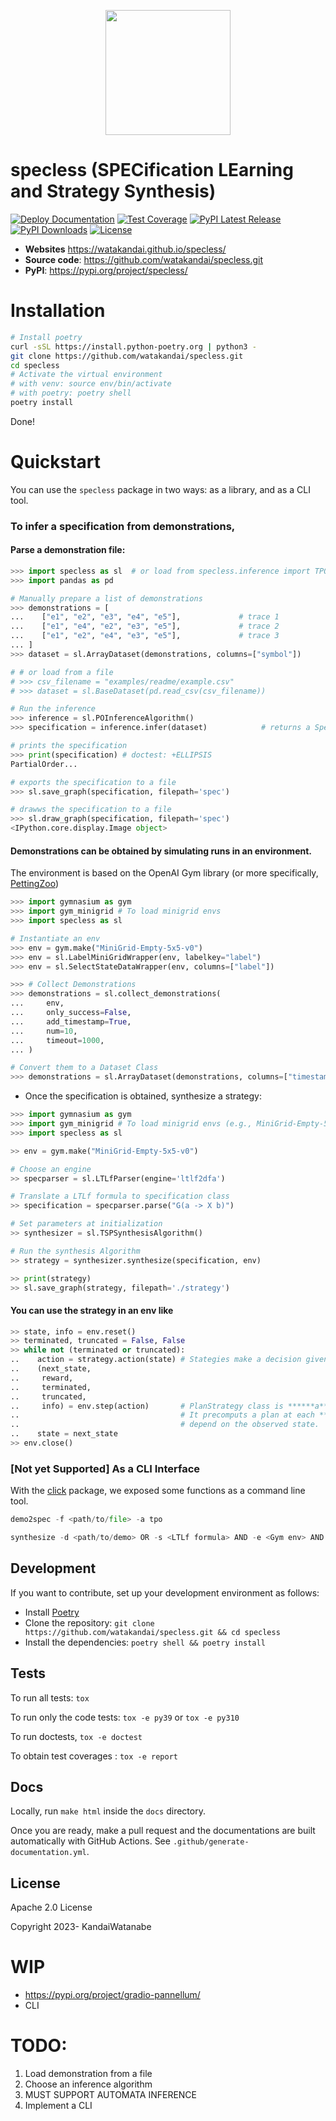 
<p align="center">
    <img src="https://github.com/watakandai/specless/assets/11141442/ae4d1291-f959-4b46-b9f0-0fe55287467d" width="200" height="200">
</p>


#  specless (SPECification LEarning and Strategy Synthesis)

[![Deploy Documentation](https://github.com/watakandai/specless/actions/workflows/main.yml/badge.svg)](https://github.com/watakandai/specless/actions/workflows/main.yml)
[![Test Coverage](https://img.shields.io/endpoint?url=https://gist.githubusercontent.com/watakandai/5f5c84f28e80b29f2f9ce92300859446/raw/covbadge.json)](https://img.shields.io/endpoint?url=https://gist.githubusercontent.com/watakandai/5f5c84f28e80b29f2f9ce92300859446/raw/covbadge.json)
[![PyPI Latest Release](https://img.shields.io/pypi/v/specless)](https://pypi.org/project/specless/)
[![PyPI Downloads](https://img.shields.io/pypi/dm/specless)](https://pypi.org/project/specless/)
[![License](https://img.shields.io/badge/License-Apache_2.0-blue.svg)](https://opensource.org/licenses/Apache-2.0)



- **Websites** https://watakandai.github.io/specless/
- **Source code**: https://github.com/watakandai/specless.git
- **PyPI**: https://pypi.org/project/specless/


# Installation

<!-- - from PyPI

```bash
pip install specless
```

- from source
```bash
pip install git@github.com:watakandai/specless.git
``` -->

<!-- - or clone and install. -->

```bash
# Install poetry
curl -sSL https://install.python-poetry.org | python3 -
git clone https://github.com/watakandai/specless.git
cd specless
# Activate the virtual environment
# with venv: source env/bin/activate
# with poetry: poetry shell
poetry install
```

Done!

# Quickstart

You can use the `specless` package in two ways: as a library, and as a CLI tool.



### To infer a specification from demonstrations,

#### Parse a demonstration file:
```python
>>> import specless as sl  # or load from specless.inference import TPOInference
>>> import pandas as pd

# Manually prepare a list of demonstrations
>>> demonstrations = [
...    ["e1", "e2", "e3", "e4", "e5"],             # trace 1
...    ["e1", "e4", "e2", "e3", "e5"],             # trace 2
...    ["e1", "e2", "e4", "e3", "e5"],             # trace 3
... ]
>>> dataset = sl.ArrayDataset(demonstrations, columns=["symbol"])

# # or load from a file
# >>> csv_filename = "examples/readme/example.csv"
# >>> dataset = sl.BaseDataset(pd.read_csv(csv_filename))

# Run the inference
>>> inference = sl.POInferenceAlgorithm()
>>> specification = inference.infer(dataset)            # returns a Specification

# prints the specification
>>> print(specification) # doctest: +ELLIPSIS
PartialOrder...

# exports the specification to a file
>>> sl.save_graph(specification, filepath='spec')

# drawws the specification to a file
>>> sl.draw_graph(specification, filepath='spec')
<IPython.core.display.Image object>

```

#### Demonstrations can be obtained by simulating runs in an environment.
The environment is based on the OpenAI Gym library (or more specifically, [PettingZoo](https://pettingzoo.farama.org/index.html))
```python
>>> import gymnasium as gym
>>> import gym_minigrid # To load minigrid envs
>>> import specless as sl

# Instantiate an env
>>> env = gym.make("MiniGrid-Empty-5x5-v0")
>>> env = sl.LabelMiniGridWrapper(env, labelkey="label")
>>> env = sl.SelectStateDataWrapper(env, columns=["label"])

>>> # Collect Demonstrations
>>> demonstrations = sl.collect_demonstrations(
...     env,
...     only_success=False,
...     add_timestamp=True,
...     num=10,
...     timeout=1000,
... )

# Convert them to a Dataset Class
>>> demonstrations = sl.ArrayDataset(demonstrations, columns=["timestamp", "label"])

```

- Once the specification is obtained, synthesize a strategy:
```python
>>> import gymnasium as gym
>>> import gym_minigrid # To load minigrid envs (e.g., MiniGrid-Empty-5x5-v0)
>>> import specless as sl

>> env = gym.make("MiniGrid-Empty-5x5-v0")

# Choose an engine
>> specparser = sl.LTLfParser(engine='ltlf2dfa')

# Translate a LTLf formula to specification class
>> specification = specparser.parse("G(a -> X b)")

# Set parameters at initialization
>> synthesizer = sl.TSPSynthesisAlgorithm()

# Run the synthesis Algorithm
>> strategy = synthesizer.synthesize(specification, env)

>> print(strategy)
>> sl.save_graph(strategy, filepath='./strategy')
```

#### You can use the strategy in an env like
```python
>> state, info = env.reset()
>> terminated, truncated = False, False
>> while not (terminated or truncated):
..    action = strategy.action(state) # Stategies make a decision given an observed state
..    (next_state,
..     reward,
..     terminated,
..     truncated,
..     info) = env.step(action)       # PlanStrategy class is ******a** feedforward strategy.
..                                    # It precomputs a plan at each **step** and does not
..                                    # depend on the observed state.
..    state = next_state
>> env.close()

```

### [Not yet Supported] As a CLI Interface
With the [click](https://click.palletsprojects.com/en/8.1.x/) package, we exposed some functions as a command line tool.

```python
demo2spec -f <path/to/file> -a tpo
```

```python
synthesize -d <path/to/demo> OR -s <LTLf formula> AND -e <Gym env> AND -p <path/to/param>
```



## Development

If you want to contribute, set up your development environment as follows:

- Install [Poetry](https://python-poetry.org)
- Clone the repository: `git clone https://github.com/watakandai/specless.git && cd specless`
- Install the dependencies: `poetry shell && poetry install`

## Tests

To run all tests: `tox`

To run only the code tests: `tox -e py39` or `tox -e py310`

To run doctests, `tox -e doctest`

To obtain test coverages : `tox -e report`

## Docs

Locally, run `make html` inside the `docs` directory.

Once you are ready, make a pull request and the documentations are built automatically with GitHub Actions.
See `.github/generate-documentation.yml`.

## License

Apache 2.0 License

Copyright 2023- KandaiWatanabe



# WIP
- https://pypi.org/project/gradio-pannellum/
- CLI


# TODO:
1. Load demonstration from a file
2. Choose an inference algorithm
3. MUST SUPPORT AUTOMATA INFERENCE
4. Implement a CLI
